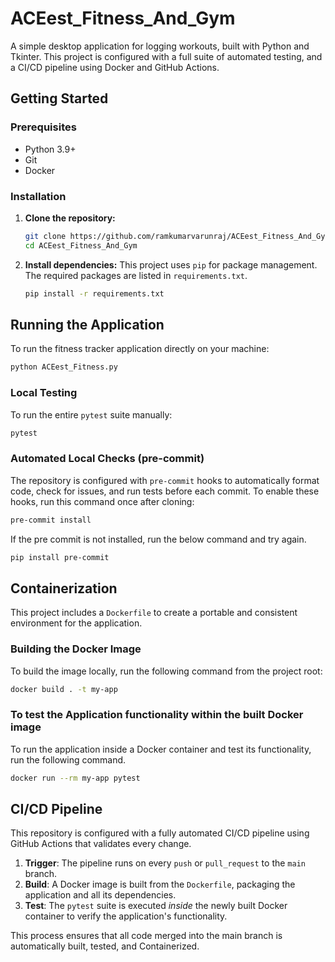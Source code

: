 # ACEest_Fitness_And_Gym

A simple desktop application for logging workouts, built with Python and Tkinter. This project is configured with a full suite of automated testing, and a CI/CD pipeline using Docker and GitHub Actions.

##  Getting Started

### Prerequisites

- Python 3.9+
- Git
- Docker

### Installation

1.  **Clone the repository:**
    ```bash
    git clone https://github.com/ramkumarvarunraj/ACEest_Fitness_And_Gym.git
    cd ACEest_Fitness_And_Gym
    ```

2.  **Install dependencies:**
    This project uses `pip` for package management. The required packages are listed in `requirements.txt`.
    ```bash
    pip install -r requirements.txt
    ```

##  Running the Application

To run the fitness tracker application directly on your machine:
```bash
python ACEest_Fitness.py
```

### Local Testing

To run the entire `pytest` suite manually:
```bash
pytest
```

### Automated Local Checks (pre-commit)

The repository is configured with `pre-commit` hooks to automatically format code, check for issues, and run tests before each commit. To enable these hooks, run this command once after cloning:
```bash
pre-commit install
```
If the pre commit is not installed, run the below command and try again.
```bash
pip install pre-commit
```

## Containerization

This project includes a `Dockerfile` to create a portable and consistent environment for the application.

### Building the Docker Image

To build the image locally, run the following command from the project root:
```bash
docker build . -t my-app
```

### To test the Application functionality within the built Docker image

To run the application inside a Docker container and test its functionality, run the following command.
```bash
docker run --rm my-app pytest
```

## CI/CD Pipeline

This repository is configured with a fully automated CI/CD pipeline using GitHub Actions that validates every change.

1.  **Trigger**: The pipeline runs on every `push` or `pull_request` to the `main` branch.
2.  **Build**: A Docker image is built from the `Dockerfile`, packaging the application and all its dependencies.
3.  **Test**: The `pytest` suite is executed *inside* the newly built Docker container to verify the application's functionality.

This process ensures that all code merged into the main branch is automatically built, tested, and Containerized.
